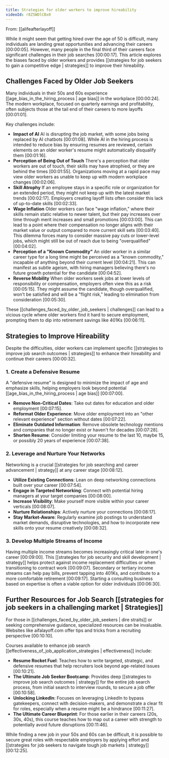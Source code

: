 ```yaml
---
title: Strategies for older workers to improve hireability
videoId: r8ZSWDlCBx0
---
```


From: [[alifeafterlayoff]] <br/> 

While it might seem that getting hired over the age of 50 is difficult, many individuals are landing great opportunities and advancing their careers <a class="yt-timestamp" data-t="00:00:05">[00:00:05]</a>. However, many people in the final third of their careers face significant challenges in their job searches <a class="yt-timestamp" data-t="00:00:17">[00:00:17]</a>. This article explores the biases faced by older workers and provides [[strategies for job seekers to gain a competitive edge | strategies]] to improve their hireability.

## Challenges Faced by Older Job Seekers

Many individuals in their 50s and 60s experience [[age_bias_in_the_hiring_process | age bias]] in the workplace <a class="yt-timestamp" data-t="00:00:24">[00:00:24]</a>. The modern workplace, focused on quarterly earnings and profitability, often subjects those at the tail end of their careers to more layoffs <a class="yt-timestamp" data-t="00:01:01">[00:01:01]</a>.

Key challenges include:
*   **Impact of AI** AI is disrupting the job market, with some jobs being replaced by AI chatbots <a class="yt-timestamp" data-t="00:01:08">[00:01:08]</a>. While AI in the hiring process is intended to reduce bias by ensuring resumes are reviewed, certain elements on an older worker's resume might automatically disqualify them <a class="yt-timestamp" data-t="00:01:16">[00:01:16]</a>.
*   **Perception of Being Out of Touch** There's a perception that older workers are out of touch, their skills may have atrophied, or they are behind the times <a class="yt-timestamp" data-t="00:01:55">[00:01:55]</a>. Organizations moving at a rapid pace may view older workers as unable to keep up with modern workplace changes <a class="yt-timestamp" data-t="00:02:06">[00:02:06]</a>.
*   **Skill Atrophy** If an employee stays in a specific role or organization for an extended period, they might not keep up with the latest market trends <a class="yt-timestamp" data-t="00:02:17">[00:02:17]</a>. Employers creating layoff lists often consider this lack of up-to-date skills <a class="yt-timestamp" data-t="00:02:33">[00:02:33]</a>.
*   **Wage Inflation** Older workers can face "wage inflation," where their skills remain static relative to newer talent, but their pay increases over time through merit increases and small promotions <a class="yt-timestamp" data-t="00:03:00">[00:03:00]</a>. This can lead to a point where their compensation no longer aligns with their market value or output compared to more current skill sets <a class="yt-timestamp" data-t="00:03:40">[00:03:40]</a>. This dilemma forces many to consider massive pay cuts or lower-level jobs, which might still be out of reach due to being "overqualified" <a class="yt-timestamp" data-t="00:04:02">[00:04:02]</a>.
*   **Perception of a "Known Commodity"** An older worker in a similar career type for a long time might be perceived as a "known commodity," incapable of anything beyond their current level <a class="yt-timestamp" data-t="00:04:21">[00:04:21]</a>. This can manifest as subtle ageism, with hiring managers believing there's no future growth potential for the candidate <a class="yt-timestamp" data-t="00:04:52">[00:04:52]</a>.
*   **Reverse Mobility** When older workers seek jobs at lower levels of responsibility or compensation, employers often view this as a risk <a class="yt-timestamp" data-t="00:05:15">[00:05:15]</a>. They might assume the candidate, though overqualified, won't be satisfied and will be a "flight risk," leading to elimination from consideration <a class="yt-timestamp" data-t="00:05:30">[00:05:30]</a>.

These [[challenges_faced_by_older_job_seekers | challenges]] can lead to a vicious cycle where older workers find it hard to secure employment, prompting them to dip into retirement savings like 401Ks <a class="yt-timestamp" data-t="00:06:11">[00:06:11]</a>.

## Strategies to Improve Hireability

Despite the difficulties, older workers can implement specific [[strategies to improve job search outcomes | strategies]] to enhance their hireability and continue their careers <a class="yt-timestamp" data-t="00:00:32">[00:00:32]</a>.

### 1. Create a Defensive Resume

A "defensive resume" is designed to minimize the impact of age and emphasize skills, helping employers look beyond potential [[age_bias_in_the_hiring_process | age bias]] <a class="yt-timestamp" data-t="00:07:00">[00:07:00]</a>.

*   **Remove Non-Critical Dates**: Take out dates for education and older employment <a class="yt-timestamp" data-t="00:07:15">[00:07:15]</a>.
*   **Reformat Older Experience**: Move older employment into an "other relevant experience" section without dates <a class="yt-timestamp" data-t="00:07:22">[00:07:22]</a>.
*   **Eliminate Outdated Information**: Remove obsolete technology mentions and companies that no longer exist or haven't for decades <a class="yt-timestamp" data-t="00:07:28">[00:07:28]</a>.
*   **Shorten Resume**: Consider limiting your resume to the last 10, maybe 15, or possibly 20 years of experience <a class="yt-timestamp" data-t="00:07:38">[00:07:38]</a>.

### 2. Leverage and Nurture Your Networks

Networking is a crucial [[strategies for job searching and career advancement | strategy]] at any career stage <a class="yt-timestamp" data-t="00:08:12">[00:08:12]</a>.

*   **Utilize Existing Connections**: Lean on deep networking connections built over your career <a class="yt-timestamp" data-t="00:07:54">[00:07:54]</a>.
*   **Engage in Targeted Networking**: Connect with potential hiring managers at your target companies <a class="yt-timestamp" data-t="00:08:00">[00:08:00]</a>.
*   **Increase Visibility**: Make yourself more visible within your career verticals <a class="yt-timestamp" data-t="00:08:07">[00:08:07]</a>.
*   **Nurture Relationships**: Actively nurture your connections <a class="yt-timestamp" data-t="00:08:17">[00:08:17]</a>.
*   **Stay Market-Aware**: Regularly examine job postings to understand market demands, disruptive technologies, and how to incorporate new skills onto your resume creatively <a class="yt-timestamp" data-t="00:08:32">[00:08:32]</a>.

### 3. Develop Multiple Streams of Income

Having multiple income streams becomes increasingly critical later in one's career <a class="yt-timestamp" data-t="00:09:00">[00:09:00]</a>. This [[strategies for job security and skill development | strategy]] helps protect against income replacement difficulties or when transitioning to contract work <a class="yt-timestamp" data-t="00:09:07">[00:09:07]</a>. Secondary or tertiary income streams can help pay bills, prevent tapping into 401Ks, and contribute to a more comfortable retirement <a class="yt-timestamp" data-t="00:09:17">[00:09:17]</a>. Starting a consulting business based on expertise is often a viable option for older individuals <a class="yt-timestamp" data-t="00:06:30">[00:06:30]</a>.

## Further Resources for Job Search [[strategies for job seekers in a challenging market | Strategies]]

For those in [[challenges_faced_by_older_job_seekers | dire straits]] or seeking comprehensive guidance, specialized resources can be invaluable. Websites like aifalayoff.com offer tips and tricks from a recruiting perspective <a class="yt-timestamp" data-t="00:10:10">[00:10:10]</a>.

Courses available to enhance job search [[effectiveness_of_job_application_strategies | effectiveness]] include:
*   **Resume Rocket Fuel**: Teaches how to write targeted, strategic, and defensive resumes that help recruiters look beyond age-related issues <a class="yt-timestamp" data-t="00:10:21">[00:10:21]</a>.
*   **The Ultimate Job Seeker Bootcamp**: Provides deep [[strategies to improve job search outcomes | strategy]] for the entire job search process, from initial search to interview rounds, to secure a job offer <a class="yt-timestamp" data-t="00:10:58">[00:10:58]</a>.
*   **Unlocking LinkedIn**: Focuses on leveraging LinkedIn to bypass gatekeepers, connect with decision-makers, and demonstrate a clear fit for roles, especially when a resume might be a hindrance <a class="yt-timestamp" data-t="00:11:27">[00:11:27]</a>.
*   **The Ultimate Career Blueprint**: For those earlier in their careers (20s, 30s, 40s), this course teaches how to map out a career with strength to potentially avoid future disruptions <a class="yt-timestamp" data-t="00:11:46">[00:11:46]</a>.

While finding a new job in your 50s and 60s can be difficult, it is possible to secure great roles with respectable employers by applying effort and [[strategies for job seekers to navigate tough job markets | strategy]] <a class="yt-timestamp" data-t="00:12:25">[00:12:25]</a>.